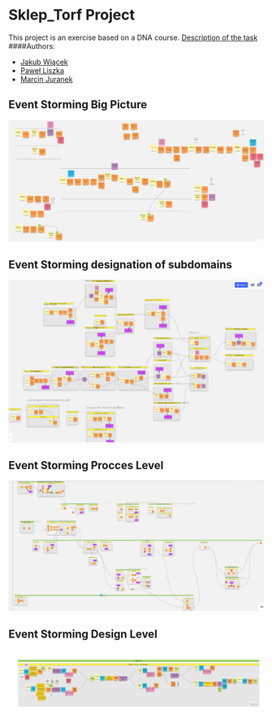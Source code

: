 # Sklep_Torf Project
This project is an exercise based on a DNA course.
[Description of the task](http://ismartdev.pl/dna-zadania/dna-zadania-wstep/)
####Authors:
-  [Jakub Wiącek](https://www.linkedin.com/in/jakub-wi%C4%85cek-512551b6/ "Jakub Wiącek")
-  [Paweł Liszka](https://pl.linkedin.com/in/pawe%C5%82-liszka-a88240184?trk=people-guest_profile-result-card_result-card_full-click "Paweł Liszka")
- [Marcin Juranek](https://www.linkedin.com/in/marcin-juranek-abb09899/ "Marcin Juranek")

## Event Storming Big Picture
[![](https://github.com/marcinJ81/Sklep_Torf/blob/master/ES_image/ESBP_main.PNG)](https://github.com/marcinJ81/Sklep_Torf/blob/master/ES_image/ESBP_main.PNG "Big Picture")

## Event Storming designation of subdomains
[![](https://github.com/marcinJ81/Sklep_Torf/blob/master/ES_image/SB_ekran_glowny.PNG)](https://github.com/marcinJ81/Sklep_Torf/blob/master/ES_image/SB_ekran_glowny.PNG "Subdomains")

## Event Storming Procces Level
[![](https://github.com/marcinJ81/Sklep_Torf/blob/master/ES_image/BC_glowny_widok.PNG)](https://github.com/marcinJ81/Sklep_Torf/blob/master/ES_image/BC_glowny_widok.PNG "Procces Level")

## Event Storming Design Level
[![](https://github.com/marcinJ81/Sklep_Torf/blob/master/ES_image/ES_DL_User.jpg)](https://github.com/marcinJ81/Sklep_Torf/blob/master/ES_image/ES_DL_User.jpg "First BC in Design Level")

